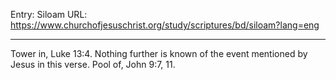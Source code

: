 Entry: Siloam
URL: https://www.churchofjesuschrist.org/study/scriptures/bd/siloam?lang=eng

---

Tower in, Luke 13:4. Nothing further is known of the event mentioned by Jesus in this verse. Pool of, John 9:7, 11.
